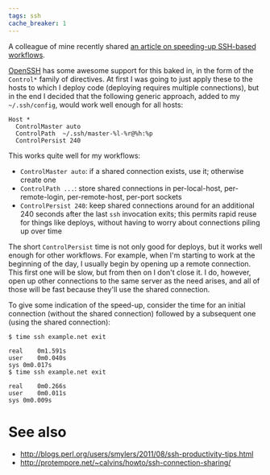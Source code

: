 ```yaml
---
tags: ssh
cache_breaker: 1
---
```


A colleague of mine recently shared [an article on speeding-up SSH-based workflows](http://blogs.perl.org/users/smylers/2011/08/ssh-productivity-tips.html).

[OpenSSH](/wiki/OpenSSH) has some awesome support for this baked in, in the form of the `Control*` family of directives. At first I was going to just apply these to the hosts to which I deploy code (deploying requires multiple connections), but in the end I decided that the following generic approach, added to my `~/.ssh/config`, would work well enough for all hosts:

    Host *
      ControlMaster auto
      ControlPath  ~/.ssh/master-%l-%r@%h:%p
      ControlPersist 240

This works quite well for my workflows:

-   `ControlMaster auto`: if a shared connection exists, use it; otherwise create one
-   `ControlPath ...`: store shared connections in per-local-host, per-remote-login, per-remote-host, per-port sockets
-   `ControlPersist 240`: keep shared connections around for an additional 240 seconds after the last `ssh` invocation exits; this permits rapid reuse for things like deploys, without having to worry about connections piling up over time

The short `ControlPersist` time is not only good for deploys, but it works well enough for other workflows. For example, when I'm starting to work at the beginning of the day, I usually begin by opening up a remote connection. This first one will be slow, but from then on I don't close it. I do, however, open up other connections to the same server as the need arises, and all of those will be fast because they'll use the shared connection.

To give some indication of the speed-up, consider the time for an initial connection (without the shared connection) followed by a subsequent one (using the shared connection):

```shell
$ time ssh example.net exit

real	0m1.591s
user	0m0.040s
sys	0m0.017s
$ time ssh example.net exit

real	0m0.266s
user	0m0.011s
sys	0m0.009s
```

# See also

-   <http://blogs.perl.org/users/smylers/2011/08/ssh-productivity-tips.html>
-   <http://protempore.net/~calvins/howto/ssh-connection-sharing/>

